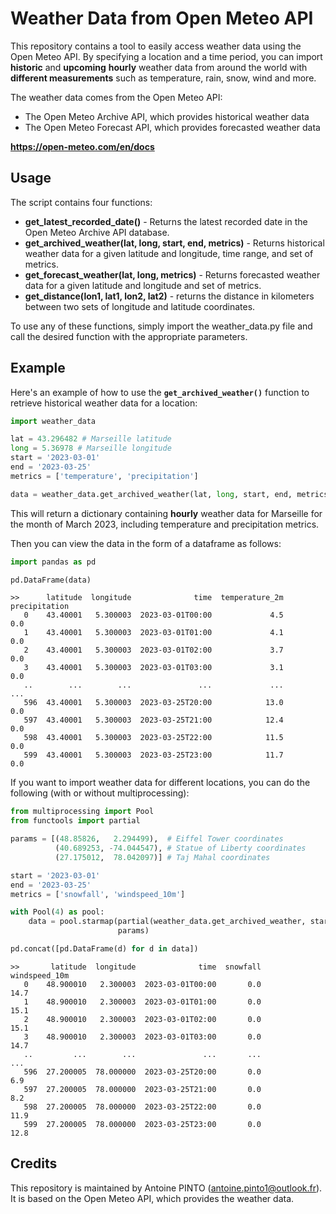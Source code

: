 # Weather Data from Open Meteo API

This repository contains a tool to easily access weather data using the Open Meteo API. By specifying a location and a time period, you can import **historic** and **upcoming** **hourly** weather data from around the world with **different measurements** such as temperature, rain, snow, wind and more.

The weather data comes from the Open Meteo API:

*   The Open Meteo Archive API, which provides historical weather data
*   The Open Meteo Forecast API, which provides forecasted weather data

**https://open-meteo.com/en/docs**

## Usage

The script contains four functions:

*   **get_latest_recorded_date()** - Returns the latest recorded date in the Open Meteo Archive API database.
*   **get_archived_weather(lat, long, start, end, metrics)** - Returns historical weather data for a given latitude and longitude, time range, and set of metrics.
*   **get_forecast_weather(lat, long, metrics)** - Returns forecasted weather data for a given latitude and longitude and set of metrics.
*   **get_distance(lon1, lat1, lon2, lat2)** - returns the distance in kilometers between two sets of longitude and latitude coordinates.

To use any of these functions, simply import the weather_data.py file and call the desired function with the appropriate parameters.

## Example

Here's an example of how to use the **`get_archived_weather()`** function to retrieve historical weather data for a location:

```python
import weather_data

lat = 43.296482 # Marseille latitude
long = 5.36978 # Marseille longitude
start = '2023-03-01'
end = '2023-03-25'
metrics = ['temperature', 'precipitation']

data = weather_data.get_archived_weather(lat, long, start, end, metrics)
```

This will return a dictionary containing **hourly** weather data for Marseille for the month of March 2023, including temperature and precipitation metrics.

Then you can view the data in the form of a dataframe as follows:

```python
import pandas as pd

pd.DataFrame(data)
```

```
>>      latitude  longitude              time  temperature_2m  precipitation
   0    43.40001   5.300003  2023-03-01T00:00             4.5            0.0
   1    43.40001   5.300003  2023-03-01T01:00             4.1            0.0
   2    43.40001   5.300003  2023-03-01T02:00             3.7            0.0
   3    43.40001   5.300003  2023-03-01T03:00             3.1            0.0
   ..        ...        ...               ...             ...            ...
   596  43.40001   5.300003  2023-03-25T20:00            13.0            0.0
   597  43.40001   5.300003  2023-03-25T21:00            12.4            0.0
   598  43.40001   5.300003  2023-03-25T22:00            11.5            0.0
   599  43.40001   5.300003  2023-03-25T23:00            11.7            0.0
```


If you want to import weather data for different locations, you can do the following (with or without multiprocessing):

```python
from multiprocessing import Pool
from functools import partial

params = [(48.85826,   2.294499),  # Eiffel Tower coordinates
          (40.689253, -74.044547), # Statue of Liberty coordinates
          (27.175012,  78.042097)] # Taj Mahal coordinates

start = '2023-03-01'
end = '2023-03-25'
metrics = ['snowfall', 'windspeed_10m']

with Pool(4) as pool:
    data = pool.starmap(partial(weather_data.get_archived_weather, start=start, end=end, metrics=metrics),
                        params)

pd.concat([pd.DataFrame(d) for d in data])
```

```
>>       latitude  longitude              time  snowfall  windspeed_10m
   0    48.900010   2.300003  2023-03-01T00:00       0.0           14.7
   1    48.900010   2.300003  2023-03-01T01:00       0.0           15.1
   2    48.900010   2.300003  2023-03-01T02:00       0.0           15.1
   3    48.900010   2.300003  2023-03-01T03:00       0.0           14.7
   ..         ...        ...               ...       ...            ...
   596  27.200005  78.000000  2023-03-25T20:00       0.0            6.9
   597  27.200005  78.000000  2023-03-25T21:00       0.0            8.2
   598  27.200005  78.000000  2023-03-25T22:00       0.0           11.9
   599  27.200005  78.000000  2023-03-25T23:00       0.0           12.8
```

## Credits

This repository is maintained by Antoine PINTO (antoine.pinto1@outlook.fr). It is based on the Open Meteo API, which provides the weather data.